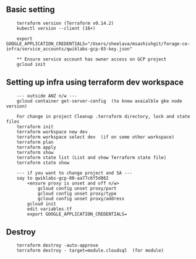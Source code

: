 ##  Basic setting 

        terraform version (Terraform v0.14.2)
        kubectl version --client (16+)
        
        export GOOGLE_APPLICATION_CREDENTIALS="/Users/sheelava/msashishgit/forage-ce-infra/service_accounts/qwiklabs-gcp-03-key.json"
        
        ** Ensure service account has owner access on GCP project
        gcloud init

##  Setting up infra using terraform dev workspace 
            
        --- outside ANZ n/w ---
        gcloud container get-server-config  (to know avaialble gke node version)

        For change in project Cleanup .terraform directory, lock and state files
        terraform init 
        terraform workspace new dev
        terraform workspace select dev  (if on some other workspace)
        terraform plan
        terraform apply
        terraform show
        terraform state list (List and show Terraform state file)
        terraform state show
        
        --- if you want to change project and SA ---
        say to qwiklabs-gcp-00-aa77c6f5d862
            <ensure proxy is unset and off n/w>
                gcloud config unset proxy/port
                gcloud config unset proxy/type
                gcloud config unset proxy/address
            gcloud init 
            edit variables.tf
            export GOOGLE_APPLICATION_CREDENTIALS=
        
##  Destroy        
        terraform destroy -auto-approve
        terraform destroy - target=module.cloudsql  (for module)
